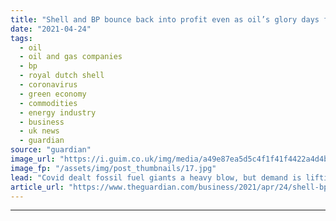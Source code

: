 ```yaml
---
title: "Shell and BP bounce back into profit even as oil’s glory days fade"
date: "2021-04-24"
tags: 
  - oil
  - oil and gas companies
  - bp
  - royal dutch shell
  - coronavirus
  - green economy
  - commodities
  - energy industry
  - business
  - uk news
  - guardian
source: "guardian"
image_url: "https://i.guim.co.uk/img/media/a49e87ea5d5c4f1f41f4422a4d4b0027ac42a08f/0_0_3500_2101/master/3500.jpg?width=460&quality=85&auto=format&fit=max&s=a93169ea3ab92104acf37a8577aabc95"
image_fp: "/assets/img/post_thumbnails/17.jpg"
lead: "Covid dealt fossil fuel giants a heavy blow, but demand is lifting revenues again in a last hurrah before decarbonisationThe world’s biggest oil companies are preparing to mark an end to the darkest year in the industry’s history with a return to pro..."
article_url: "https://www.theguardian.com/business/2021/apr/24/shell-bp-back-into-profit-oils-glory-days-fade"
---
```


---
